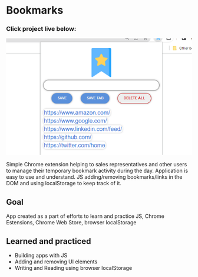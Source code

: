# Bookmarks
### Click project live below:
[![Bookmarks](https://raw.githubusercontent.com/will-s-205/will-s-205.github.io/main/fcc-portfolio/img/2023-07-17%20Bookmarks.png)](https://chrome.google.com/webstore/detail/bookmarks/iggalpelkkahkcpijehejnmhbhkkgeai)

Simple Chrome extension helping to sales representatives and other users to manage their temporary bookmark activity during the day. Application is easy to use and understand. JS adding/removing bookmarks/links in the DOM and using localStorage to keep track of it.
## Goal
App created as a part of efforts to learn and practice JS, Chrome Estensions, Chrome Web Store, browser localStorage
## Learned and practiced
* Building apps with JS
* Adding and removing UI elements
* Writing and Reading using browser localStorage
